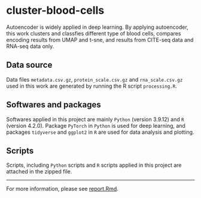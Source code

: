 # cluster-blood-cells

Autoencoder is widely applied in deep learning. By applying autoencoder, this work  clusters and classfies different type of blood cells, compares encoding results from UMAP and t-sne, and results from CITE-seq data and RNA-seq data only.

## Data source   
Data files `metadata.csv.gz`, `protein_scale.csv.gz` and `rna_scale.csv.gz` used in this work are generated by running the R script `processing.R`.

## Softwares and packages
Softwares applied in this project are mainly `Python` (version 3.9.12) and `R` (version 4.2.0). Package `PyTorch` in `Python` is used for deep learning, and packages `tidyverse` and `ggplot2` in `R` are used for data analysis and plotting.

## Scripts  
Scripts, including `Python` scripts and `R` scripts applied in this project are attached in the zipped file.

---

For more information, please see [report.Rmd](https://github.com/jyzhu-pointless/cluster-blood-cells/blob/main/report.Rmd).
